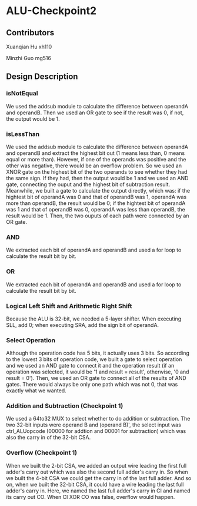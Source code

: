 # ALU-Checkpoint2
## Contributors
Xuanqian Hu xh110

Minzhi Guo mg516
## Design Description
### isNotEqual
We used the addsub module to calculate the difference between operandA and operandB. Then we used an OR gate to see if the result was 0, if not, the output would be 1.
### isLessThan
We used the addsub module to calculate the difference between operandA and operandB and extract the highest bit out (1 means less than, 0 means equal or more than). However, if one of the operands was positive and the other was negative, there would be an overflow problem. So we used an XNOR gate on the highest bit of the two operands to see whether they had the same sign. If they had, then the output would be 1 and we used an AND gate, connecting the ouput and the highest bit of subtraction result. Meanwhile, we built a gate to calculate the output directly, which was: if the hightest bit of operandA was 0 and that of operandB was 1, operandA was more than operandB, the result would be 0; if the hightest bit of operandA was 1 and that of operandB was 0, operandA was less than operandB, the result would be 1. Then, the two ouputs of each path were connected by an OR gate. 
### AND
We extracted each bit of operandA and operandB and used a for loop to calculate the result bit by bit.
### OR
We extracted each bit of operandA and operandB and used a for loop to calculate the result bit by bit.
### Logical Left Shift and Arithmetic Right Shift
Because the ALU is 32-bit, we needed a 5-layer shifter. When executing SLL, add 0; when executing SRA, add the sign bit of operandA.
### Select Operation
Although the operation code has 5 bits, it actually uses 3 bits. So according to the lowest 3 bits of operation code, we built a gate to select operation and we used an AND gate to connect it and the operation result (if an operation was selected, it would be '1 and result = result', otherwise, '0 and result = 0'). Then, we used an OR gate to connect all of the results of AND gates. There would always be only one path which was not 0, that was exactly what we wanted.
### Addition and Subtraction (Checkpoint 1)
We used a 64to32 MUX to select whether to do addition or subtraction. The two 32-bit inputs were operand B and (operand B)', the select input was ctrl_ALUopcode (00000 for addtion and  00001 for subtraction) which was also the carry in of the 32-bit CSA.
### Overflow (Checkpoint 1)
When we built the 2-bit CSA, we added an output wire leading the first full adder's carry out which was also the second full adder's carry in. So when we built the 4-bit CSA we could get the carry in of the last full adder. And so on, when we built the 32-bit CSA, it could have a wire leading the last full adder's carry in. Here, we named the last full adder's carry in CI and named its carry out CO. When CI XOR CO was false, overflow would happen.
